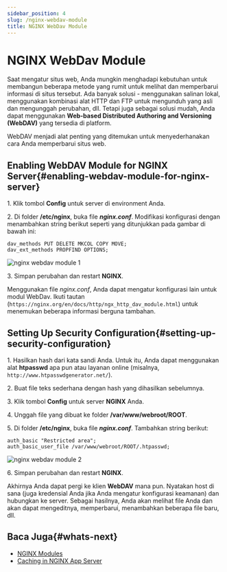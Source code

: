 ```yaml
---
sidebar_position: 4
slug: /nginx-webdav-module
title: NGINX WebDav Module
---
```

# NGINX WebDav Module

Saat mengatur situs web, Anda mungkin menghadapi kebutuhan untuk membangun beberapa metode yang rumit untuk melihat dan memperbarui informasi di situs tersebut. Ada banyak solusi - menggunakan salinan lokal, menggunakan kombinasi alat HTTP dan FTP untuk mengunduh yang asli dan mengunggah perubahan, dll. Tetapi juga sebagai solusi mudah, Anda dapat menggunakan **Web-based Distributed Authoring and Versioning (WebDAV)** yang tersedia di platform.

WebDAV menjadi alat penting yang ditemukan untuk menyederhanakan cara Anda memperbarui situs web.

## Enabling WebDAV Module for NGINX Server{#enabling-webdav-module-for-nginx-server}

1\. Klik tombol **Config** untuk server di environment Anda.

2\. Di folder **/etc/nginx**, buka file _**nginx.conf**_. Modifikasi konfigurasi dengan menambahkan string berikut seperti yang ditunjukkan pada gambar di bawah ini:

```
dav_methods PUT DELETE MKCOL COPY MOVE;
dav_ext_methods PROPFIND OPTIONS;
```

![nginx webdav module 1](https://assets.dewacloud.com/dewacloud-docs/php/php-app-servers/nginx-php/nginx-webdav-module/1.png)

3\. Simpan perubahan dan restart **NGINX**.

Menggunakan file _nginx.conf_, Anda dapat mengatur konfigurasi lain untuk modul WebDav. Ikuti tautan (`https://nginx.org/en/docs/http/ngx_http_dav_module.html`) untuk menemukan beberapa informasi berguna tambahan.

## Setting Up Security Configuration{#setting-up-security-configuration}

1\. Hasilkan hash dari kata sandi Anda. Untuk itu, Anda dapat menggunakan alat **htpasswd** apa pun atau layanan online (misalnya, `http://www.htpasswdgenerator.net/`).

2\. Buat file teks sederhana dengan hash yang dihasilkan sebelumnya.

3\. Klik tombol **Config** untuk server **NGINX** Anda.

4\. Unggah file yang dibuat ke folder **/var/www/webroot/ROOT**.

5\. Di folder **/etc/nginx**, buka file _**nginx.conf**_. Tambahkan string berikut:

```
auth_basic "Restricted area";
auth_basic_user_file /var/www/webroot/ROOT/.htpasswd;
```

![nginx webdav module 2](https://assets.dewacloud.com/dewacloud-docs/php/php-app-servers/nginx-php/nginx-webdav-module/2.png)

6\. Simpan perubahan dan restart **NGINX**.

Akhirnya Anda dapat pergi ke klien **WebDAV** mana pun. Nyatakan host di sana (juga kredensial Anda jika Anda mengatur konfigurasi keamanan) dan hubungkan ke server. Sebagai hasilnya, Anda akan melihat file Anda dan akan dapat mengeditnya, memperbarui, menambahkan beberapa file baru, dll.

## Baca Juga{#whats-next}

  * [NGINX Modules](<https://docs.dewacloud.com/docs/nginx-modules/>)
  * [Caching in NGINX App Server](<https://docs.dewacloud.com/docs/caching-nginx-server/>)